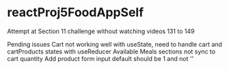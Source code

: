 # reactProj5FoodAppSelf
Attempt at Section 11 challenge without watching videos 131 to 149

Pending issues
Cart not working well with useState, need to handle cart and cartProducts
states with useReducer
Available Meals sections not sync to cart quantity
Add product form input default should be 1 and not ''